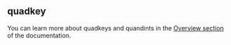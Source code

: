 ## quadkey

<div class="badge core"></div>

You can learn more about quadkeys and quandints in the [Overview section](/spatial-extension-bq/overview/spatial-indexes/#quadkey) of the documentation.